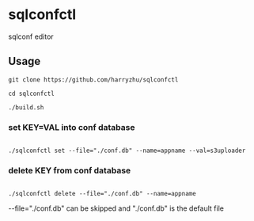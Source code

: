 # sqlconfctl
sqlconf editor

## Usage
```
git clone https://github.com/harryzhu/sqlconfctl

cd sqlconfctl

./build.sh
```

### set KEY=VAL into conf database
<code>
./sqlconfctl set --file="./conf.db" --name=appname --val=s3uploader
</code>

### delete KEY from conf database
<code>
./sqlconfctl delete --file="./conf.db" --name=appname
</code>

--file="./conf.db" can be skipped and "./conf.db" is the default file